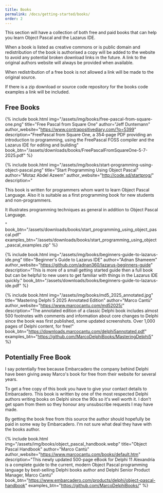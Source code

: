 ```yaml
---
title: Books
permalink: /docs/getting-started/books/
order: 2
---
```

This section will have a collection of both free and paid books that can help you learn Object Pascal and the Lazarus IDE.

When a book is listed as creative commons or is public domain and redistribution of the book is authorised a copy will be added to the website to avoid any potential broken download links in the future. A link to the original authors website will always be provided when available.

When redistribution of a free book is not allowed a link will be made to the original source.

If there is a zip download or source code repository for the books code examples a link will be included.

## Free Books
{% include book.html img="/assets/img/books/free-pascal-from-square-one.png" 
   title="Free Pascal from Square One" 
   author="Jeff Duntemann"
   author_website="https://www.contrapositivediary.com/?p=5399"
   description="FreePascal from Square One, a 354-page PDF providing an introduction to programming, using the FreePascal FOSS compiler and the Lazarus IDE for editing and building"
   book_btn="/assets/downloads/books/FreePascalFromSquareOne-5-7-2025.pdf"
%}

{% include book.html img="/assets/img/books/start-programming-using-object-pascal.png" 
   title="Start Programming Using Object Pascal" 
   author="Motaz Abdel Azeem"
   author_website="http://code.sd/startprog/"
   description="<p>This book is written for programmers whom want to learn Object Pascal Language. Also it is suitable as a first programming book for new students and non-programmers.</p><p>It illustrates programming techniques as general in addition to Object Pascal Language.</p>"
   book_btn="/assets/downloads/books/start_programming_using_object_pascal.pdf"
   examples_btn="/assets/downloads/books/start_programming_using_object_pascal_examples.zip"
%}

{% include book.html img="/assets/img/books/beginners-guide-to-lazarus-ide.png" 
   title="Beginner's Guide to Lazarus IDE" 
   author="Adnan Shameem"
   author_website="https://github.com/adnan360/lazarus-beginners-guide"
   description="This is more of a small getting started guide then a full book but can be helpful to new users to get familiar with things in the Lazarus IDE quickly."
   book_btn="/assets/downloads/books/beginners-guide-to-lazarus-ide.pdf"
%}

{% include book.html img="/assets/img/books/md5_2025_annotated.jpg" 
   title="Mastering Delphi 5 2025 Annotated Edition" 
   author="Marco Cantù"
   author_website="https://www.marcocantu.com/md52025/"
   description="The annotated edition of a classic Delphi book includes almost 500 footnotes with comments and information about core changes to Delphi since the book was first published, some updated screenshots. Over 1,000 pages of Delphi content, for free!"
   book_btn="https://downloads.marcocantu.com/delphi5annotated.pdf"
   examples_btn="https://github.com/MarcoDelphiBooks/MasteringDelphi5"
%}

## Potentially Free Book

I say potentially free because Embarcadero the company behind Delphi have been giving away Marco's book for free from their website for several years. 

To get a free copy of this book you have to give your contact details to Embarcadero. This book is written by one of the most respected Delphi authors writing books on Delphi since the 90s so it's well worth it. I don't get spam from them so they honour any unsubscribe requests I may have made.

By getting the book free from this source the author should hopefully be paid in some way by Embarcadero. I'm not sure what deal they have with the books author.

{% include book.html img="/assets/img/books/object_pascal_handbook.webp" 
   title="Object Pascal Handbook" 
   author="Marco Cantù"
   author_website="https://www.marcocantu.com/books/default.htm"
   description="This newly updated 500-page eBook for Delphi 11 Alexandria is a complete guide to the current, modern Object Pascal programming language by best-selling Delphi books author and Delphi Senior Product Manager, Marco Cantú"
   book_btn="https://www.embarcadero.com/products/delphi/object-pascal-handbook"
   examples_btn="https://github.com/MarcoDelphiBooks/"
%}
